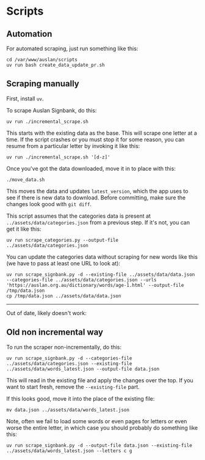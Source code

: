 # Scripts

## Automation
For automated scraping, just run something like this:
```
cd /var/www/auslan/scripts
uv run bash create_data_update_pr.sh
```

## Scraping manually
First, install `uv`.

To scrape Auslan Signbank, do this:

```
uv run ./incremental_scrape.sh
```

This starts with the existing data as the base. This will scrape one letter at a time. If the script crashes or you must stop it for some reason, you can resume from a particular letter by invoking it like this:

```
uv run ./incremental_scrape.sh '[d-z]'
```

Once you've got the data downloaded, move it in to place with this:
```
./move_data.sh
```

This moves the data and updates `latest_version`, which the app uses to see if there is new data to download. Before committing, make sure the changes look good with `git diff`.

This script assumes that the categories data is present at `../assets/data/categories.json` from a previous step. If it's not, you can get it like this:
```
uv run scrape_categories.py --output-file ../assets/data/categories.json
```

You can update the categories data without scraping for new words like this (we have to pass at least one URL to look at):
```
uv run scrape_signbank.py -d --existing-file ../assets/data/data.json --categories-file ../assets/data/categories.json --urls 'https://auslan.org.au/dictionary/words/age-1.html' --output-file /tmp/data.json
cp /tmp/data.json ../assets/data/data.json
```

---
Out of date, likely doesn't work:

## Old non incremental way
To run the scraper non-incrementally, do this:
```
uv run scrape_signbank.py -d --categories-file ../assets/data/categories.json --existing-file ../assets/data/words_latest.json --output-file data.json
```

This will read in the existing file and apply the changes over the top. If you want to start fresh, remove the `--existing-file` part.

If this looks good, move it into the place of the existing file:
```
mv data.json ../assets/data/words_latest.json
```

Note, often we fail to load some words or even pages for letters or even worse the entire letter, in which case you should probably do something like this:

```
uv run scrape_signbank.py -d --output-file data.json --existing-file ../assets/data/words_latest.json --letters c g
```
